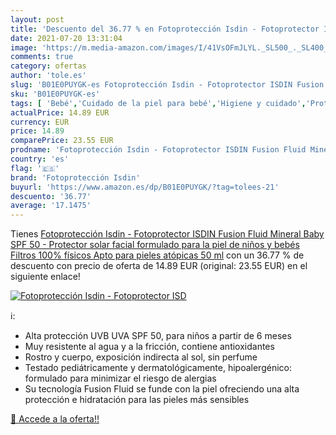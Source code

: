 ```yaml
---
layout: post
title: 'Descuento del 36.77 % en Fotoprotección Isdin - Fotoprotector ISD'
date: 2021-07-20 13:31:04
image: 'https://m.media-amazon.com/images/I/41VsOFmJLYL._SL500_._SL400_.jpg'
comments: true
category: ofertas
author: 'tole.es'
slug: 'B01E0PUYGK-es Fotoprotección Isdin - Fotoprotector ISDIN Fusion Fluid...'
sku: 'B01E0PUYGK-es'
tags: [ 'Bebé','Cuidado de la piel para bebé','Higiene y cuidado','Protectores solares para bebé','bebés','fotoprotección isdin', ]
actualPrice: 14.89 EUR
currency: EUR
price: 14.89
comparePrice: 23.55 EUR
prodname: 'Fotoprotección Isdin - Fotoprotector ISDIN Fusion Fluid Mineral Baby SPF 50 - Protector solar facial formulado para la piel de niños y bebés  Filtros 100% físicos  Apto para pieles atópicas  50 ml'
country: 'es'
flag: '🇪🇸'
brand: 'Fotoprotección Isdin'
buyurl: 'https://www.amazon.es/dp/B01E0PUYGK/?tag=tolees-21'
descuento: '36.77'
average: '17.1475'
---
```


Tienes [Fotoprotección Isdin - Fotoprotector ISDIN Fusion Fluid Mineral Baby SPF 50 - Protector solar facial formulado para la piel de niños y bebés  Filtros 100% físicos  Apto para pieles atópicas  50 ml](https://www.amazon.es/dp/B01E0PUYGK/?tag=tolees-21) con un 36.77 % de descuento con precio de oferta de 14.89 EUR (original: 23.55 EUR) en el siguiente enlace!

[![Fotoprotección Isdin - Fotoprotector ISD](https://m.media-amazon.com/images/I/41VsOFmJLYL._SL500_._SL400_.jpg)](https://www.amazon.es/dp/B01E0PUYGK/?tag=tolees-21)

ℹ️:

- Alta protección UVB UVA SPF 50, para niños a partir de 6 meses
- Muy resistente al agua y a la fricción, contiene antioxidantes
- Rostro y cuerpo, exposición indirecta al sol, sin perfume
- Testado pediátricamente y dermatológicamente, hipoalergénico: formulado para minimizar el riesgo de alergias
- Su tecnología Fusion Fluid se funde con la piel ofreciendo una alta protección e hidratación para las pieles más sensibles

[🛒 Accede a la oferta!!](https://www.amazon.es/dp/B01E0PUYGK/?tag=tolees-21)
